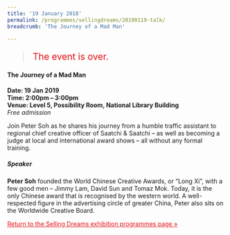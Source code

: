 ```yaml
---
title: '19 January 2018'
permalink: /programmes/sellingdreams/20190119-talk/
breadcrumb: 'The Journey of a Mad Man'

---
```



<blockquote style="color: #E21216; font-size: 150%;">The event is over.</blockquote>

#### The Journey of a Mad Man

__Date: 19 Jan 2019__<br>
__Time: 2:00pm – 3:00pm__<br>
__Venue: Level 5, Possibility Room, National Library Building__<br>
_Free admission_

Join Peter Soh as he shares his journey from a humble traffic assistant to regional chief creative officer of Saatchi & Saatchi – as well as becoming a judge at local and international award shows – all without any formal training.

##### Speaker
__Peter Soh__ founded the World Chinese Creative Awards, or “Long Xi”, with a few good men – Jimmy Lam, David Sun and Tomaz Mok. Today, it is the only Chinese award that is recognised by the western world. A well-respected figure in the advertising circle of greater China, Peter also sits on the Worldwide Creative Board.

<a href="/exhibitions/past-exhibitions/sellingdreams/programmes/" style="color:#E21216;">Return to the Selling Dreams exhibition programmes page &#187;</a>
